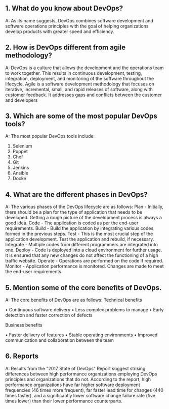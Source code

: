 ## 1. What do you know about DevOps?

A: As its name suggests, DevOps combines software development and software operations principles with the goal of helping organizations develop products with greater speed and efficiency. 

## 2. How is DevOps different from agile methodology?

A: DevOps is a culture that allows the development and the operations team to 
work together. This results in continuous development, testing, integration, 
deployment, and monitoring of the software throughout the lifecycle.
Agile is a software development methodology that focuses on iterative, 
incremental, small, and rapid releases of software, along with customer 
feedback. It addresses gaps and conflicts between the customer and 
developers

## 3. Which are some of the most popular DevOps tools?

A: The most popular DevOps tools include:
1. Selenium
2. Puppet
3. Chef
4. Git
5. Jenkins
6. Ansible
7. Docke

## 4. What are the different phases in DevOps?

A: The various phases of the DevOps lifecycle are as follows:
Plan - Initially, there should be a plan for the type of application that needs to 
be developed. Getting a rough picture of the development process is always a 
good idea.
Code - The application is coded as per the end-user requirements. 
Build - Build the application by integrating various codes formed in the 
previous steps.
Test - This is the most crucial step of the application development. Test the 
application and rebuild, if necessary.
Integrate - Multiple codes from different programmers are integrated into one.
Deploy - Code is deployed into a cloud environment for further usage. It is 
ensured that any new changes do not affect the functioning of a high traffic 
website. 
Operate - Operations are performed on the code if required. 
Monitor - Application performance is monitored. Changes are made to meet 
the end-user requirements

## 5. Mention some of the core benefits of DevOps.

A: The core benefits of DevOps are as follows:
Technical benefits

• Continuous software delivery
• Less complex problems to manage
• Early detection and faster correction of defects

Business benefits

• Faster delivery of features
• Stable operating environments
• Improved communication and collaboration between the team

## 6. Reports

A: Results from the "2017 State of DevOps" Report suggest striking differences between high performance organizations employing DevOps principles and organizations that do not. According to the report, high performance organizations have far higher software deployment frequencies (46 times more frequent), far faster lead time for changes (440 times faster), and a significantly lower software change failure rate (five times lower) than their lower performance counterparts.
